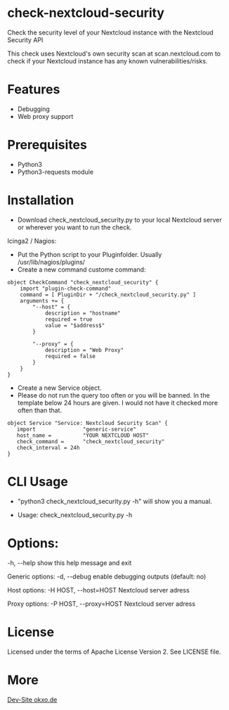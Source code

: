 # check-nextcloud-security
Check the security level of your Nextcloud instance with the Nextcloud Security API

This check uses Nextcloud's own security scan at scan.nextcloud.com to check if your Nextcloud instance has any known vulnerabilities/risks.

# Features
- Debugging
- Web proxy support


# Prerequisites
- Python3
- Python3-requests module

# Installation
- Download check_nextcloud_security.py to your local Nextcloud server or wherever you want to run the check.

Icinga2 / Nagios: 
- Put the Python script to your Pluginfolder. Usually /usr/lib/nagios/plugins/
- Create a new command custome command:
```
object CheckCommand "check_nextcloud_security" {
    import "plugin-check-command"
    command = [ PluginDir + "/check_nextcloud_security.py" ]
    arguments += {
        "--host" = {
            description = "hostname"
            required = true
            value = "$address$"
        }
        
        "--proxy" = {
            description = "Web Proxy"
            required = false
        }
    }
}

```

- Create a new Service object.
- Please do not run the query too often or you will be banned. In the template below 24 hours are given. I would not have it checked more often than that. 

```
object Service "Service: Nextcloud Security Scan" {
   import               "generic-service"
   host_name =          "YOUR NEXTCLOUD HOST"
   check_command =      "check_nextcloud_security"
   check_interval = 24h
}
```


# CLI Usage
- "python3 check_nextcloud_security.py -h" will show you a manual.

- Usage: check_nextcloud_security.py -h 

# Options:
  -h, --help            show this help message and exit

  Generic options:
    -d, --debug         enable debugging outputs (default: no)

  Host options:
    -H HOST, --host=HOST
                        Nextcloud server adress

  Proxy options:
    -P HOST, --proxy=HOST
                        Nextcloud server adress



# License
Licensed under the terms of Apache License Version 2. See LICENSE file.

# More
[Dev-Site okxo.de](https://okxo.de/regularly-check-your-nextcloud-instance-for-vulnerabilities)
